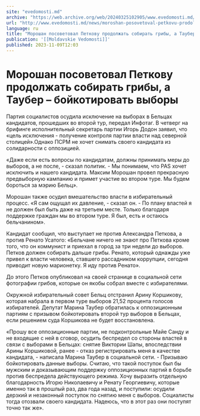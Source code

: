 ```yaml
---
site: "evedomosti.md"
archive: "https://web.archive.org/web/20240325102905/www.evedomosti.md/news/moroshan-posovetoval-petkovu-prodolzhat-sobirat-griby"
url: "http://www.evedomosti.md/news/moroshan-posovetoval-petkovu-prodolzhat-sobirat-griby"
language: ru
title: "Морошан посоветовал Петкову продолжать собирать грибы, а Таубер – бойкотировать выборы"
publication: '[[Moldavskie Vedomosti]]'
published: 2023-11-09T12:03
---
```


# Морошан посоветовал Петкову продолжать собирать грибы, а Таубер – бойкотировать выборы

Партия социалистов осудила исключение на выборах в Бельцах кандидатов, прошедших во второй тур, передал Инфотаг. В четверг на брифинге исполнительный секретарь партии Игорь Додон заявил, что «цель исключения - получение контроля партии власти над северной столицей».Однако ПСРМ не хочет снимать своего кандидата из солидарности с оппозицией.

«Даже если есть вопросы по кандидатам, должны принимать меры до выборов, а не после, - сказал политик. - Мы понимаем, что PAS хочет исключить и нашего кандидата. Максим Морошан провел прекрасную предвыборную кампанию и примет участие во втором туре. Мы будем бороться за мэрию Бельц».

Морошан также осудил вмешательство власти в избирательный процесс. «Я сам ощущал их давление, - сказал он. - По плану властей я не должен был быть даже на третьем месте. Только благодаря поддержке граждан мы во втором туре. Я был, есть и остаюсь бельчанином».

Кандидат сообщил, что выступает не против Александра Петкова, а против Ренато Усатого: «Бельчане ничего не знают про Петкова кроме того, что он коммунист и приехал в город за три недели до выборов. Петков должен собирать дальше грибы. Ренато, который однажды уже привел к власти человека, ставшего рассадником коррупции, сегодня приводит новую марионетку. Я иду против Ренато».

До этого Петков опубликовал на своей странице в социальной сети фотографии грибов, которые он якобы собрал вместе с избирателями.

Окружной избирательный совет Бельц отстранил Арину Коршикову, которая набрала в первом туре выборов 21,52 процента голосов избирателей. Депутат Марина Таубер обратилась к оппозиционным партиям с призывом бойкотировать второй тур выборов в Бельцах, если решением суда Коршикова не будет восстановлена.

«Прошу все оппозиционные партии, не подконтрольные Майе Санду и не входящие с ней в сговор, осудить беспредел со стороны властей в связи с выборами в Бельцах: снятие Виктории Шапы, впоследствии Арины Коршиковой, ранее - отказ регистрировать меня в качестве кандидата, - написала Марина Таубер в социальной сети. - Призываю бойкотировать данные выборы. Считаю, что такой поступок был бы мужским и доказывающим поддержку оппозиционных партий в борьбе против беспредела действующего режима. Хочу выразить отдельную благодарность Игорю Николаевичу и Ренату Георгиевичу, которые именно так в прошлый раз, два года назад, и поступили: осудили дерзкий и незаконный поступок по снятию меня с выборов. Социалисты тогда отозвали своего кандидата. Надеюсь, что в этот раз они поступят точно так же».